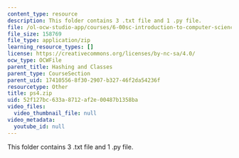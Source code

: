 ```yaml
---
content_type: resource
description: This folder contains 3 .txt file and 1 .py file.
file: /ol-ocw-studio-app/courses/6-00sc-introduction-to-computer-science-and-programming-spring-2011/52f127bc633a8712af2e00487b1358ba_ps4.zip
file_size: 158769
file_type: application/zip
learning_resource_types: []
license: https://creativecommons.org/licenses/by-nc-sa/4.0/
ocw_type: OCWFile
parent_title: Hashing and Classes
parent_type: CourseSection
parent_uid: 17410556-8f30-2907-b327-46f2da54236f
resourcetype: Other
title: ps4.zip
uid: 52f127bc-633a-8712-af2e-00487b1358ba
video_files:
  video_thumbnail_file: null
video_metadata:
  youtube_id: null
---
```

This folder contains 3 .txt file and 1 .py file.